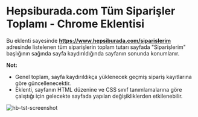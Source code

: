 # Hepsiburada.com Tüm Siparişler Toplamı - Chrome Eklentisi
Bu eklenti sayesinde **https://www.hepsiburada.com/siparislerim** adresinde listelenen tüm siparişlerin toplam tutarı sayfada "Siparişlerim" başlığının sağında sayfa kaydırıldığında sayfanın sonunda konumlanır. 

**Not:** 

* Genel toplam, sayfa kaydırıldıkça yüklenecek geçmiş sipariş kayıtlarına göre güncellenecektir.
* Eklenti, sayfanın HTML düzenine ve CSS sınıf tanımlamalarına göre çalıştığı için gelecekte sayfada yapılan değişikliklerden etkilenebilir.

![hb-tst-screenshot](https://user-images.githubusercontent.com/20703102/103445554-d05cbf80-4c86-11eb-922e-23665a108f16.png)
